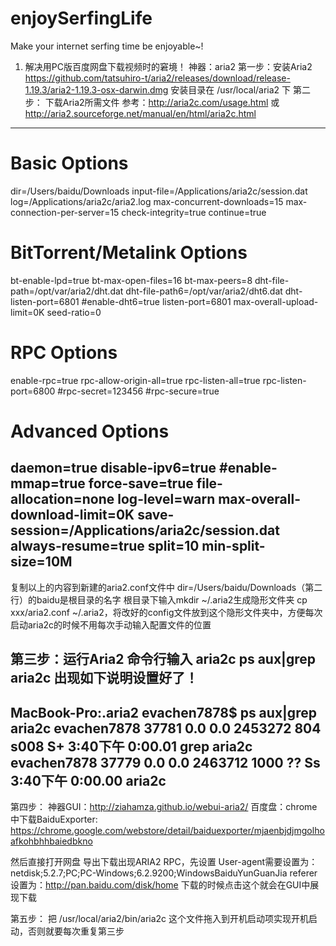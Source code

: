 # enjoySerfingLife
Make your internet serfing time be enjoyable~!
1. 解决用PC版百度网盘下载视频时的窘境！
神器：aria2
第一步：安装Aria2
 https://github.com/tatsuhiro-t/aria2/releases/download/release-1.19.3/aria2-1.19.3-osx-darwin.dmg
 安装目录在 /usr/local/aria2 下
第二步： 下载Aria2所需文件
 参考：http://aria2c.com/usage.html 或 http://aria2.sourceforge.net/manual/en/html/aria2c.html
-----------------------------------------------------------------------------------
# Basic Options
dir=/Users/baidu/Downloads
input-file=/Applications/aria2c/session.dat
log=/Applications/aria2c/aria2.log
max-concurrent-downloads=15
max-connection-per-server=15
check-integrity=true
continue=true
# BitTorrent/Metalink Options
bt-enable-lpd=true
bt-max-open-files=16
bt-max-peers=8
dht-file-path=/opt/var/aria2/dht.dat
dht-file-path6=/opt/var/aria2/dht6.dat
dht-listen-port=6801
#enable-dht6=true
listen-port=6801
max-overall-upload-limit=0K
seed-ratio=0
# RPC Options
enable-rpc=true
rpc-allow-origin-all=true
rpc-listen-all=true
rpc-listen-port=6800
#rpc-secret=123456
#rpc-secure=true
# Advanced Options
daemon=true
disable-ipv6=true
#enable-mmap=true
force-save=true
file-allocation=none
log-level=warn
max-overall-download-limit=0K
save-session=/Applications/aria2c/session.dat
always-resume=true
split=10
min-split-size=10M
-----------------------------------------------------------------------------------
 复制以上的内容到新建的aria2.conf文件中
 dir=/Users/baidu/Downloads（第二行）的baidu是根目录的名字
 根目录下输入mkdir ~/.aria2生成隐形文件夹
 cp xxx/aria2.conf ~/.aria2，将改好的config文件放到这个隐形文件夹中，方便每次启动aria2c的时候不用每次手动输入配置文件的位置

第三步：运行Aria2
 命令行输入
 aria2c
 ps aux|grep aria2c
 出现如下说明设置好了！
----------------------------------------------------------------------------------------------------
MacBook-Pro:.aria2 evachen7878$ ps aux|grep aria2c
evachen7878     37781   0.0  0.0  2453272    804 s008  S+    3:40下午   0:00.01 grep aria2c
evachen7878     37779   0.0  0.0  2463712   1000   ??  Ss    3:40下午   0:00.00 aria2c
----------------------------------------------------------------------------------------------------

第四步：
神器GUI：http://ziahamza.github.io/webui-aria2/
百度盘：chrome中下载BaiduExporter: 
https://chrome.google.com/webstore/detail/baiduexporter/mjaenbjdjmgolhoafkohbhhbaiedbkno

然后直接打开网盘
导出下载出现ARIA2 RPC，先设置
User-agent需要设置为： netdisk;5.2.7;PC;PC-Windows;6.2.9200;WindowsBaiduYunGuanJia
referer 设置为：http://pan.baidu.com/disk/home
下载的时候点击这个就会在GUI中展现下载

第五步：
把 /usr/local/aria2/bin/aria2c 这个文件拖入到开机启动项实现开机启动，否则就要每次重复第三步



 
